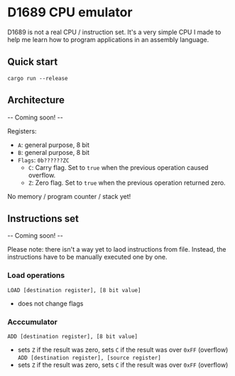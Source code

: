 # D1689 CPU emulator

D1689 is not a real CPU / instruction set. It's a very simple CPU I made to help
me learn how to program applications in an assembly language.

## Quick start
```shell
cargo run --release
```

## Architecture
-- Coming soon! --

Registers:
* `A`: general purpose, 8 bit
* `B`: general purpose, 8 bit
* `Flags`: `0b??????ZC`
  * `C`: Carry flag. Set to `true` when the previous operation caused overflow.
  * `Z`: Zero flag. Set to `true` when the previous operation returned zero.

No memory / program counter / stack yet!

## Instructions set
-- Coming soon! --

Please note: there isn't a way yet to laod instructions from file. Instead, the
instructions have to be manually executed one by one.

### Load operations
`LOAD [destination register], [8 bit value]`
* does not change flags

### Acccumulator
`ADD [destination register], [8 bit value]`
* sets `Z` if the result was zero, sets `C` if the result was over `0xFF` (overflow)
`ADD [destination register], [source register]`
* sets `Z` if the result was zero, sets `C` if the result was over `0xFF` (overflow)

